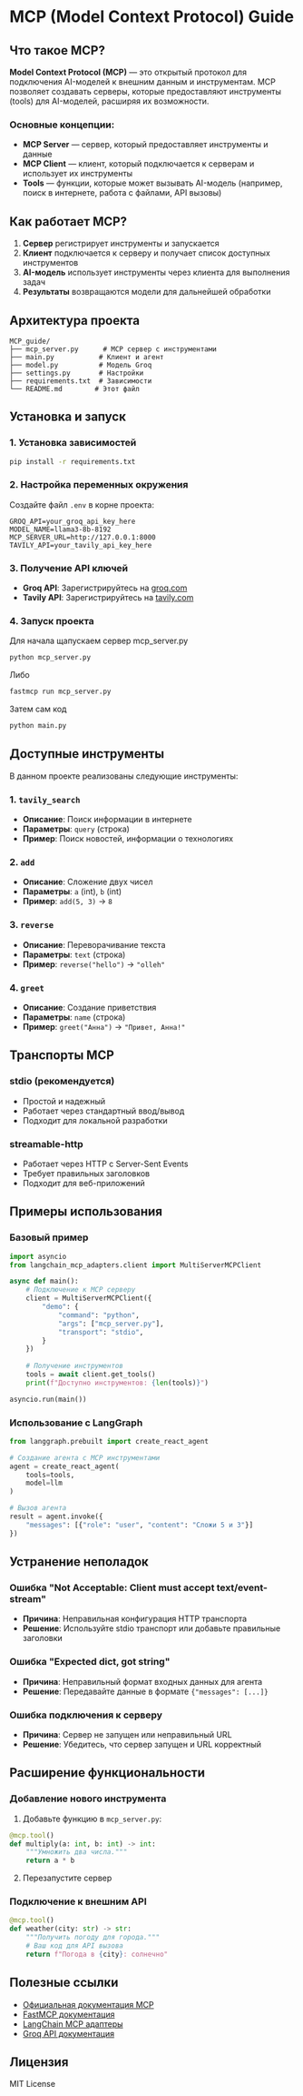 # MCP (Model Context Protocol) Guide

## Что такое MCP?

**Model Context Protocol (MCP)** — это открытый протокол для подключения AI-моделей к внешним данным и инструментам. MCP позволяет создавать серверы, которые предоставляют инструменты (tools) для AI-моделей, расширяя их возможности.

### Основные концепции:

- **MCP Server** — сервер, который предоставляет инструменты и данные
- **MCP Client** — клиент, который подключается к серверам и использует их инструменты
- **Tools** — функции, которые может вызывать AI-модель (например, поиск в интернете, работа с файлами, API вызовы)

## Как работает MCP?

1. **Сервер** регистрирует инструменты и запускается
2. **Клиент** подключается к серверу и получает список доступных инструментов
3. **AI-модель** использует инструменты через клиента для выполнения задач
4. **Результаты** возвращаются модели для дальнейшей обработки

## Архитектура проекта

```
MCP_guide/
├── mcp_server.py      # MCP сервер с инструментами
├── main.py           # Клиент и агент
├── model.py          # Модель Groq
├── settings.py       # Настройки
├── requirements.txt  # Зависимости
└── README.md        # Этот файл
```

## Установка и запуск

### 1. Установка зависимостей

```bash
pip install -r requirements.txt
```

### 2. Настройка переменных окружения

Создайте файл `.env` в корне проекта:

```env
GROQ_API=your_groq_api_key_here
MODEL_NAME=llama3-8b-8192
MCP_SERVER_URL=http://127.0.0.1:8000
TAVILY_API=your_tavily_api_key_here
```

### 3. Получение API ключей

- **Groq API**: Зарегистрируйтесь на [groq.com](https://groq.com)
- **Tavily API**: Зарегистрируйтесь на [tavily.com](https://tavily.com)

### 4. Запуск проекта
Для начала щапускаем сервер mcp_server.py
```bash
python mcp_server.py 
```
Либо
```bash
fastmcp run mcp_server.py
```
Затем сам код

```bash
python main.py
```

## Доступные инструменты

В данном проекте реализованы следующие инструменты:

### 1. `tavily_search`
- **Описание**: Поиск информации в интернете
- **Параметры**: `query` (строка)
- **Пример**: Поиск новостей, информации о технологиях

### 2. `add`
- **Описание**: Сложение двух чисел
- **Параметры**: `a` (int), `b` (int)
- **Пример**: `add(5, 3)` → `8`

### 3. `reverse`
- **Описание**: Переворачивание текста
- **Параметры**: `text` (строка)
- **Пример**: `reverse("hello")` → `"olleh"`

### 4. `greet`
- **Описание**: Создание приветствия
- **Параметры**: `name` (строка)
- **Пример**: `greet("Анна")` → `"Привет, Анна!"`

## Транспорты MCP

### stdio (рекомендуется)
- Простой и надежный
- Работает через стандартный ввод/вывод
- Подходит для локальной разработки

### streamable-http
- Работает через HTTP с Server-Sent Events
- Требует правильных заголовков
- Подходит для веб-приложений

## Примеры использования

### Базовый пример

```python
import asyncio
from langchain_mcp_adapters.client import MultiServerMCPClient

async def main():
    # Подключение к MCP серверу
    client = MultiServerMCPClient({
        "demo": {
            "command": "python",
            "args": ["mcp_server.py"],
            "transport": "stdio",
        }
    })
    
    # Получение инструментов
    tools = await client.get_tools()
    print(f"Доступно инструментов: {len(tools)}")

asyncio.run(main())
```

### Использование с LangGraph

```python
from langgraph.prebuilt import create_react_agent

# Создание агента с MCP инструментами
agent = create_react_agent(
    tools=tools,
    model=llm
)

# Вызов агента
result = agent.invoke({
    "messages": [{"role": "user", "content": "Сложи 5 и 3"}]
})
```

## Устранение неполадок

### Ошибка "Not Acceptable: Client must accept text/event-stream"
- **Причина**: Неправильная конфигурация HTTP транспорта
- **Решение**: Используйте stdio транспорт или добавьте правильные заголовки

### Ошибка "Expected dict, got string"
- **Причина**: Неправильный формат входных данных для агента
- **Решение**: Передавайте данные в формате `{"messages": [...]}`

### Ошибка подключения к серверу
- **Причина**: Сервер не запущен или неправильный URL
- **Решение**: Убедитесь, что сервер запущен и URL корректный

## Расширение функциональности

### Добавление нового инструмента

1. Добавьте функцию в `mcp_server.py`:

```python
@mcp.tool()
def multiply(a: int, b: int) -> int:
    """Умножить два числа."""
    return a * b
```

2. Перезапустите сервер

### Подключение к внешним API

```python
@mcp.tool()
def weather(city: str) -> str:
    """Получить погоду для города."""
    # Ваш код для API вызова
    return f"Погода в {city}: солнечно"
```

## Полезные ссылки

- [Официальная документация MCP](https://modelcontextprotocol.io/)
- [FastMCP документация](https://github.com/jlowin/fastmcp)
- [LangChain MCP адаптеры](https://github.com/langchain-ai/langchain-mcp-adapters)
- [Groq API документация](https://console.groq.com/docs)

## Лицензия

MIT License 
